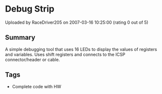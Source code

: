 # Debug Strip

Uploaded by RaceDriver205 on 2007-03-16 10:25:00 (rating 0 out of 5)

## Summary

A simple debugging tool that uses 16 LEDs to display the values of registers and variables. Uses shift registers and connects to the ICSP connector/header or cable.

## Tags

- Complete code with HW
